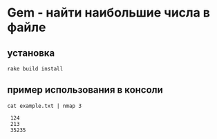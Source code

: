 # Gem - найти наибольшие числа в файле

## установка
```
rake build install
```

## пример использования в консоли
```
cat example.txt | nmap 3

 124
 213
 35235
```

